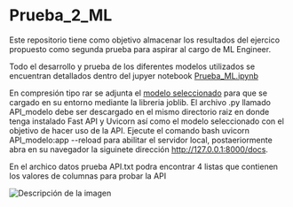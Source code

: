 # Prueba_2_ML
Este repositorio tiene como objetivo almacenar los resultados del ejercico propuesto como segunda prueba para aspirar al cargo de ML Engineer.

Todo el desarrollo y prueba de los diferentes modelos utilizados se encuentran detallados dentro del jupyer notebook [Prueba_ML.ipynb](https://github.com/AlexisABG/Prueba_2_ML/blob/d269674b0de6cdabc51cbeb419a15f31f06ae787/Prueba_ML.ipynb)

En compresión tipo rar se adjunta el [modelo seleccionado](https://github.com/AlexisABG/Prueba_2_ML/blob/a8d84ccb111fe1776f127d2584a45ec61a39de9f/rf_model.rar) para que se cargado en su entorno mediante la libreria joblib.
El archivo .py llamado API_modelo debe ser descargado en el mismo directorio raiz en donde tenga instalado Fast API y Uvicorn así como el modelo seleccionado con el objetivo de hacer uso de la API. Ejecute el comando bash uvicorn API_modelo:app --reload para abilitar el servidor local, postaeriormente abra en su navegador la siguinete dirección http://127.0.0.1:8000/docs.

En el archico datos prueba API.txt podra encontrar 4 listas que contienen los valores de columnas para probar la API


<image src="https://github.com/AlexisABG/Prueba_2_ML/blob/main/API.png" alt="Descripción de la imagen">
